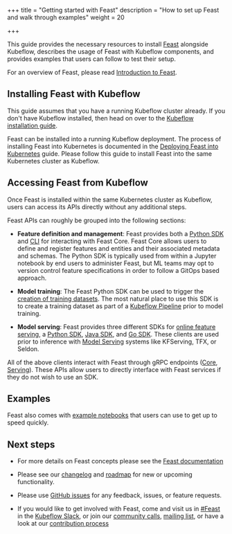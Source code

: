 +++
title = "Getting started with Feast"
description = "How to set up Feast and walk through examples"
weight = 20
                    
+++

This guide provides the necessary resources to install [Feast](http://feast.dev/) alongside Kubeflow, describes the usage of Feast with Kubeflow components, and provides examples that users can follow to test their setup.

For an overview of Feast, please read [Introduction to Feast](/docs/components/feature-store/overview/).

## Installing Feast with Kubeflow

This guide assumes that you have a running Kubeflow cluster already. If you don't have Kubeflow installed, then head on over to the 
[Kubeflow installation guide](/docs/started/getting-started/).

Feast can be installed into a running Kubeflow deployment. The process of installing Feast into Kubernetes is documented in the [Deploying Feast into Kubernetes](https://docs.feast.dev/getting-started/install-feast/kubernetes-with-helm) guide. Please follow this guide to install Feast into the same Kubernetes cluster as Kubeflow.

## Accessing Feast from Kubeflow

Once Feast is installed within the same Kubernetes cluster as Kubeflow, users can access its APIs directly without any additional steps.

Feast APIs can roughly be grouped into the following sections:
* __Feature definition and management__: Feast provides both a [Python SDK](https://docs.feast.dev/getting-started/connect-to-feast) and [CLI](https://docs.feast.dev/getting-started/connect-to-feast) for interacting with Feast Core. Feast Core allows users to define and register features and entities and their associated metadata and schemas. The Python SDK is typically used from within a Jupyter notebook by end users to administer Feast, but ML teams may opt to version control feature specifications in order to follow a GitOps based approach.

* __Model training__: The Feast Python SDK can be used to trigger the [creation of training datasets](https://docs.feast.dev/user-guide/getting-training-features). The most natural place to use this SDK is to create a training dataset as part of a [Kubeflow Pipeline](/docs/components/pipelines/pipelines-overview) prior to model training.

* __Model serving__: Feast provides three different SDKs for [online feature serving](https://docs.feast.dev/user-guide/getting-online-features), a [Python SDK](https://api.docs.feast.dev/python/), [Java SDK](https://javadoc.io/doc/dev.feast/feast-sdk), and [Go SDK](https://godoc.org/github.com/feast-dev/feast/sdk/go). These clients are used prior to inference with [Model Serving](/docs/components/pipelines/pipelines-overview) systems like KFServing, TFX, or Seldon. 

All of the above clients interact with Feast through gRPC endpoints ([Core](https://api.docs.feast.dev/grpc/feast.core.pb.html), [Serving](https://api.docs.feast.dev/grpc/feast.serving.pb.html)). These APIs allow users to directly interface with Feast services if they do not wish to use an SDK.

## Examples

Feast also comes with [example notebooks](https://github.com/feast-dev/feast/tree/master/examples) that users can use to get up to speed quickly.

## Next steps

* For more details on Feast concepts please see the [Feast documentation](https://docs.feast.dev/)

* Please see our [changelog](https://github.com/feast-dev/feast/blob/master/CHANGELOG.md) and [roadmap](https://docs.feast.dev/roadmap) for new or upcoming functionality.

* Please use [GitHub issues](https://github.com/feast-dev/feast/issues) for any feedback, issues, or feature requests.

* If you would like to get involved with Feast, come and visit us in [#Feast](https://kubeflow.slack.com/archives/CE0L8T267) in the [Kubeflow Slack](https://join.slack.com/t/kubeflow/shared_invite/zt-cpr020z4-PfcAue_2nw67~iIDy7maAQ), or join our [community calls](https://docs.feast.dev/community), [mailing list](https://docs.feast.dev/community), or have a look at our [contribution process](https://docs.feast.dev/contributing/contributing) 

